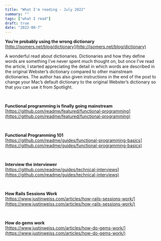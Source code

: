 ```yaml
---
title: "What I'm reading - July 2022"
summary: ""
tags: ["what I read"]
draft: true 
date: "2022-08-7"
---
```


**You’re probably using the wrong dictionary**<br/>
[http://jsomers.net/blog/dictionary](http://jsomers.net/blog/dictionary)

A wonderful read about dictionaries. Dictionaries and how they define words are something I’ve never spent much thought on, but once I’ve read the article, I started appreciating the detail in which words are described in the original Webster’s dictionary compared to other mainstream dictionaries. The author has also given instructions in the end of the post to change your Mac’s default dictionary to the original Webster’s dictionary so that you can use it from Spotlight.

<br/>

****Functional programming is finally going mainstream**** <br/>
[https://github.com/readme/featured/functional-programming](https://github.com/readme/featured/functional-programming)

<br/>

**Functional Programming 101**<br/>
[https://github.com/readme/guides/functional-programming-basics](https://github.com/readme/guides/functional-programming-basics)

<br/>

**Interview the interviewer**<br/>
[https://github.com/readme/guides/technical-interviews](https://github.com/readme/guides/technical-interviews)

<br/>

**How Rails Sessions Work**<br/>
[https://www.justinweiss.com/articles/how-rails-sessions-work/](https://www.justinweiss.com/articles/how-rails-sessions-work/)

<br/>

**How do gems work**<br/>
[https://www.justinweiss.com/articles/how-do-gems-work/](https://www.justinweiss.com/articles/how-do-gems-work/)

<br/>
